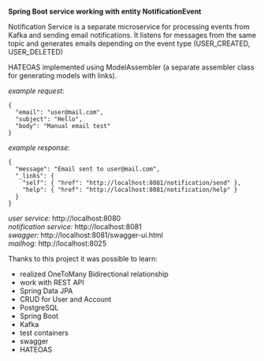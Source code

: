 **Spring Boot service working with entity NotificationEvent**

Notification Service is a separate microservice for processing events from Kafka and sending email notifications.
It listens for messages from the same topic and generates emails depending on the event type (USER_CREATED, USER_DELETED)

HATEOAS implemented using ModelAssembler (a separate assembler class for generating models with links).

*example request:* 
```
{  
  "email": "user@mail.com",  
  "subject": "Hello",  
  "body": "Manual email test"  
}
```
*example response:*  
```
{  
  "message": "Email sent to user@mail.com",  
  "_links": {  
    "self": { "href": "http://localhost:8081/notification/send" },  
    "help": { "href": "http://localhost:8081/notification/help" }  
  }  
}  
```
*user service:* http://localhost:8080  
*notification service:* http://localhost:8081  
*swagger:* http://localhost:8081/swagger-ui.html  
*mailhog:* http://localhost:8025

Thanks to this project it was possible to learn:  
- realized OneToMany Bidirectional relationship
- work with REST API
- Spring Data JPA
- CRUD for User and Account
- PostgreSQL
- Spring Boot
- Kafka
- test containers
- swagger
- HATEOAS




